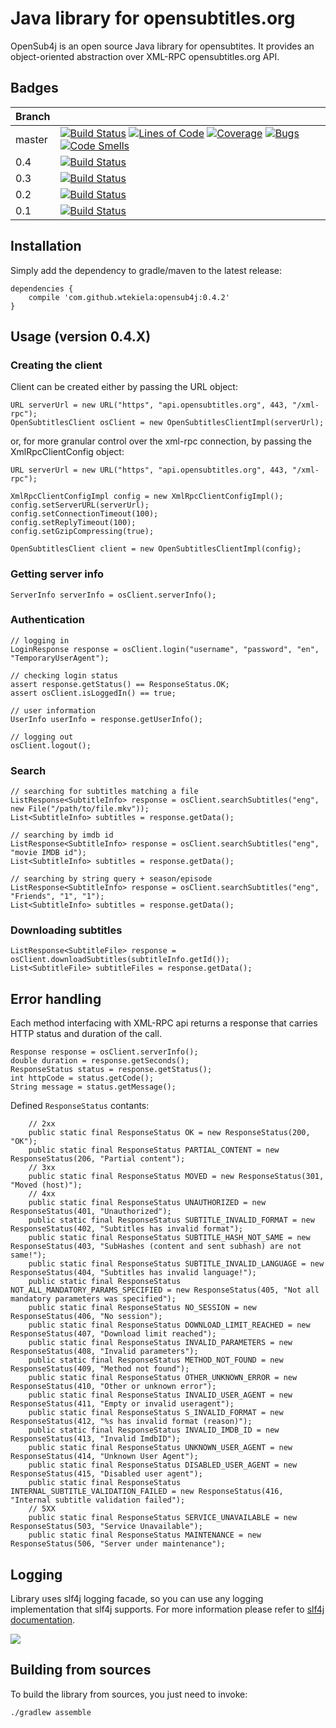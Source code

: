 # Java library for opensubtitles.org

OpenSub4j is an open source Java library for opensubtites. It provides an object-oriented abstraction over XML-RPC opensubtitles.org API.

## Badges

| Branch |    |
|--------|----|
| master | [![Build Status](https://travis-ci.org/wtekiela/opensub4j.svg?branch=master)](https://travis-ci.org/wtekiela/opensub4j) [![Lines of Code](https://sonarcloud.io/api/project_badges/measure?project=wtekiela_opensub4j&metric=ncloc)](https://sonarcloud.io/dashboard?id=wtekiela_opensub4j) [![Coverage](https://sonarcloud.io/api/project_badges/measure?project=wtekiela_opensub4j&metric=coverage)](https://sonarcloud.io/dashboard?id=wtekiela_opensub4j) [![Bugs](https://sonarcloud.io/api/project_badges/measure?project=wtekiela_opensub4j&metric=bugs)](https://sonarcloud.io/dashboard?id=wtekiela_opensub4j) [![Code Smells](https://sonarcloud.io/api/project_badges/measure?project=wtekiela_opensub4j&metric=code_smells)](https://sonarcloud.io/dashboard?id=wtekiela_opensub4j) |
| 0.4    | [![Build Status](https://travis-ci.org/wtekiela/opensub4j.svg?branch=0.4)](https://travis-ci.org/wtekiela/opensub4j) |
| 0.3    | [![Build Status](https://travis-ci.org/wtekiela/opensub4j.svg?branch=0.3)](https://travis-ci.org/wtekiela/opensub4j) |
| 0.2    | [![Build Status](https://travis-ci.org/wtekiela/opensub4j.svg?branch=0.2)](https://travis-ci.org/wtekiela/opensub4j) |
| 0.1    | [![Build Status](https://travis-ci.org/wtekiela/opensub4j.svg?branch=0.1)](https://travis-ci.org/wtekiela/opensub4j) |

## Installation

Simply add the dependency to gradle/maven to the latest release:

```
dependencies {
    compile 'com.github.wtekiela:opensub4j:0.4.2'
}
```

## Usage (version 0.4.X)

### Creating the client

Client can be created either by passing the URL object:
```
URL serverUrl = new URL("https", "api.opensubtitles.org", 443, "/xml-rpc");
OpenSubtitlesClient osClient = new OpenSubtitlesClientImpl(serverUrl);
```

or, for more granular control over the xml-rpc connection, by passing the XmlRpcClientConfig object:
```
URL serverUrl = new URL("https", "api.opensubtitles.org", 443, "/xml-rpc");

XmlRpcClientConfigImpl config = new XmlRpcClientConfigImpl();
config.setServerURL(serverUrl);
config.setConnectionTimeout(100);
config.setReplyTimeout(100);
config.setGzipCompressing(true);

OpenSubtitlesClient client = new OpenSubtitlesClientImpl(config);
```

### Getting server info

```
ServerInfo serverInfo = osClient.serverInfo();
```

### Authentication

```
// logging in
LoginResponse response = osClient.login("username", "password", "en", "TemporaryUserAgent");

// checking login status
assert response.getStatus() == ResponseStatus.OK;
assert osClient.isLoggedIn() == true;

// user information
UserInfo userInfo = response.getUserInfo();

// logging out
osClient.logout();
```

### Search

```
// searching for subtitles matching a file
ListResponse<SubtitleInfo> response = osClient.searchSubtitles("eng", new File("/path/to/file.mkv"));
List<SubtitleInfo> subtitles = response.getData();

// searching by imdb id
ListResponse<SubtitleInfo> response = osClient.searchSubtitles("eng", "movie IMDB id");
List<SubtitleInfo> subtitles = response.getData();

// searching by string query + season/episode
ListResponse<SubtitleInfo> response = osClient.searchSubtitles("eng", "Friends", "1", "1");
List<SubtitleInfo> subtitles = response.getData();
```

### Downloading subtitles

```
ListResponse<SubtitleFile> response = osClient.downloadSubtitles(subtitleInfo.getId());
List<SubtitleFile> subtitleFiles = response.getData();
```

## Error handling

Each method interfacing with XML-RPC api returns a response that carries HTTP status and duration of the call.

```
Response response = osClient.serverInfo();
double duration = response.getSeconds();
ResponseStatus status = response.getStatus();
int httpCode = status.getCode();
String message = status.getMessage();
```

Defined `ResponseStatus` contants:
```
    // 2xx
    public static final ResponseStatus OK = new ResponseStatus(200, "OK");
    public static final ResponseStatus PARTIAL_CONTENT = new ResponseStatus(206, "Partial content");
    // 3xx
    public static final ResponseStatus MOVED = new ResponseStatus(301, "Moved (host)");
    // 4xx
    public static final ResponseStatus UNAUTHORIZED = new ResponseStatus(401, "Unauthorized");
    public static final ResponseStatus SUBTITLE_INVALID_FORMAT = new ResponseStatus(402, "Subtitles has invalid format");
    public static final ResponseStatus SUBTITLE_HASH_NOT_SAME = new ResponseStatus(403, "SubHashes (content and sent subhash) are not same!");
    public static final ResponseStatus SUBTITLE_INVALID_LANGUAGE = new ResponseStatus(404, "Subtitles has invalid language!");
    public static final ResponseStatus NOT_ALL_MANDATORY_PARAMS_SPECIFIED = new ResponseStatus(405, "Not all mandatory parameters was specified");
    public static final ResponseStatus NO_SESSION = new ResponseStatus(406, "No session");
    public static final ResponseStatus DOWNLOAD_LIMIT_REACHED = new ResponseStatus(407, "Download limit reached");
    public static final ResponseStatus INVALID_PARAMETERS = new ResponseStatus(408, "Invalid parameters");
    public static final ResponseStatus METHOD_NOT_FOUND = new ResponseStatus(409, "Method not found");
    public static final ResponseStatus OTHER_UNKNOWN_ERROR = new ResponseStatus(410, "Other or unknown error");
    public static final ResponseStatus INVALID_USER_AGENT = new ResponseStatus(411, "Empty or invalid useragent");
    public static final ResponseStatus S_INVALID_FORMAT = new ResponseStatus(412, "%s has invalid format (reason)");
    public static final ResponseStatus INVALID_IMDB_ID = new ResponseStatus(413, "Invalid ImdbID");
    public static final ResponseStatus UNKNOWN_USER_AGENT = new ResponseStatus(414, "Unknown User Agent");
    public static final ResponseStatus DISABLED_USER_AGENT = new ResponseStatus(415, "Disabled user agent");
    public static final ResponseStatus INTERNAL_SUBTITLE_VALIDATION_FAILED = new ResponseStatus(416, "Internal subtitle validation failed");
    // 5XX
    public static final ResponseStatus SERVICE_UNAVAILABLE = new ResponseStatus(503, "Service Unavailable");
    public static final ResponseStatus MAINTENANCE = new ResponseStatus(506, "Server under maintenance");
```

## Logging

Library uses slf4j logging facade, so you can use any logging implementation that slf4j supports. For more information please refer to [slf4j documentation](http://www.slf4j.org/manual.html).

![](http://www.slf4j.org/images/concrete-bindings.png)

## Building from sources

To build the library from sources, you just need to invoke:
```
./gradlew assemble
```
